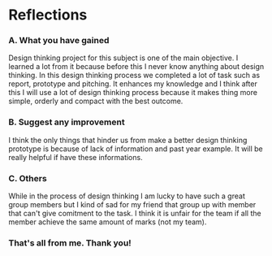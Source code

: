 # Reflections
### A. What you have gained
Design thinking project for this subject is one of the main objective. I learned a lot from it because before this I never know anything about design thinking. In this design thinking process we completed a lot of task such as report, prototype and pitching. It enhances my knowledge and I think after this I will use a lot of design thinking process because it makes thing more simple, orderly and compact with the best outcome.

### B. Suggest any improvement
I think the only things that hinder us from make a better design thinking prototype is because of lack of information and past year example. It will be really helpful if have these informations.

### C. Others
While in the process of design thinking I am lucky to have such a great group members but I kind of sad for my friend that group up with member that can't give comitment to the task. I think it is unfair for the team if all the member achieve the same amount of marks (not my team).

### That's all from me. Thank you!
